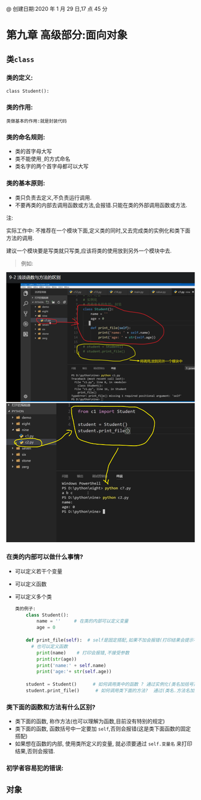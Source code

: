 @ 创建日期:2020 年 1 月 29 日,17 点 45 分

# 第九章 高级部分:面向对象

## 类`class`

### 类的定义:

    class Student():

### 类的作用:

    类做基本的作用:就是封装代码

### 类的命名规则:

- 类的首字母大写
- 类不能使用`_`的方式命名
- 类名字的两个首字母都可以大写

### 类的基本原则:

- 类只负责去定义,不负责运行调用.
- 不要再类的内部去调用函数或方法,会报错.只能在类的外部调用函数或方法.

注:

实际工作中:
不推荐在一个模块下面,定义类的同时,又去完成类的实例化和类下面方法的调用.

建议一个模块要是写类就只写类,应该将类的使用放到另外一个模块中去.

> 例如:

![Alt text](./类的使用.png)
![Alt text](./类的调用.png)

### 在类的内部可以做什么事情?

- 可以定义若干个变量
- 可以定义函数
- 可以定义多个类

  ```py
  类的例子:
      class Student():
          name = ''     # 在类的内部可以定义变量
          age = 0

      def print_file(self):  # self是固定搭配,如果不加会报错(打印结果会提示不接受参数)
        # 也可以定义函数
          print(name)    # 打印会报错,不接受参数
          print(str(age))
          print('name:' + self.name)
          print('age:'+ str(self.age))

      student = Student()      # 如何调用类中的函数 ? 通过实例化(类名加括号)
      student.print_file()      # 如何调用类下面的方法?  通过(类名.方法名加括号)

  ```

### 类下面的函数和方法有什么区别?

- 类下面的函数, 称作方法(也可以理解为函数,目前没有特别的规定)
- 类下面的函数, 函数括号中一定要加 `self`,否则会报错(这是类下面函数的固定搭配)
- 如果想在函数的内部, 使用类所定义的变量, 就必须要通过 `self.变量名` 来打印结果,否则会报错.

### 初学者容易犯的错误:

## 对象
